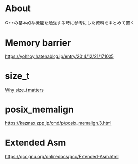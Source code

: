 # About
C++の基本的な機能を勉強する時に参考にした資料をまとめて置く

# Memory barrier
https://yohhoy.hatenablog.jp/entry/2014/12/21/171035


# size_t
[Why size_t matters](https://www.embedded.com/why-size_t-matters/)

# posix_memalign
https://kazmax.zpp.jp/cmd/p/posix_memalign.3.html

# Extended Asm
https://gcc.gnu.org/onlinedocs/gcc/Extended-Asm.html